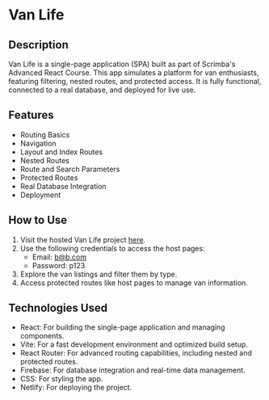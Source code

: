 # Van Life

## Description
Van Life is a single-page application (SPA) built as part of Scrimba's Advanced React Course. This app simulates a platform for van enthusiasts, featuring filtering, nested routes, and protected access. It is fully functional, connected to a real database, and deployed for live use.

## Features
- Routing Basics
- Navigation
- Layout and Index Routes
- Nested Routes
- Route and Search Parameters
- Protected Routes
- Real Database Integration
- Deployment

## How to Use
1. Visit the hosted Van Life project [here](https://san-van-life.netlify.app/).
2. Use the following credentials to access the host pages:
    - Email: b@b.com
    - Password: p123
3. Explore the van listings and filter them by type.
4. Access protected routes like host pages to manage van information.

## Technologies Used
- React: For building the single-page application and managing components.
- Vite: For a fast development environment and optimized build setup.
- React Router: For advanced routing capabilities, including nested and protected routes.
- Firebase: For database integration and real-time data management.
- CSS: For styling the app.
- Netlify: For deploying the project.